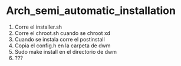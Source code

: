 # Arch_semi_automatic_installation
1. Corre el installer.sh
2. Corre el chroot.sh cuando se chroot xd
3. Cuando se instala corre el postinstall
4. Copia el config.h en la carpeta de dwm
5. Sudo make install en el directorio de dwm
6. ???
